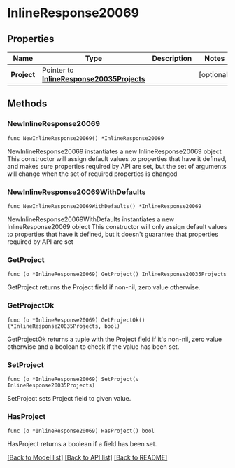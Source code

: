 # InlineResponse20069

## Properties

Name | Type | Description | Notes
------------ | ------------- | ------------- | -------------
**Project** | Pointer to [**InlineResponse20035Projects**](InlineResponse20035Projects.md) |  | [optional] 

## Methods

### NewInlineResponse20069

`func NewInlineResponse20069() *InlineResponse20069`

NewInlineResponse20069 instantiates a new InlineResponse20069 object
This constructor will assign default values to properties that have it defined,
and makes sure properties required by API are set, but the set of arguments
will change when the set of required properties is changed

### NewInlineResponse20069WithDefaults

`func NewInlineResponse20069WithDefaults() *InlineResponse20069`

NewInlineResponse20069WithDefaults instantiates a new InlineResponse20069 object
This constructor will only assign default values to properties that have it defined,
but it doesn't guarantee that properties required by API are set

### GetProject

`func (o *InlineResponse20069) GetProject() InlineResponse20035Projects`

GetProject returns the Project field if non-nil, zero value otherwise.

### GetProjectOk

`func (o *InlineResponse20069) GetProjectOk() (*InlineResponse20035Projects, bool)`

GetProjectOk returns a tuple with the Project field if it's non-nil, zero value otherwise
and a boolean to check if the value has been set.

### SetProject

`func (o *InlineResponse20069) SetProject(v InlineResponse20035Projects)`

SetProject sets Project field to given value.

### HasProject

`func (o *InlineResponse20069) HasProject() bool`

HasProject returns a boolean if a field has been set.


[[Back to Model list]](../README.md#documentation-for-models) [[Back to API list]](../README.md#documentation-for-api-endpoints) [[Back to README]](../README.md)


